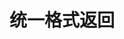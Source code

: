 
# 统一格式返回
<!-- 

★★★API 响应增加 traceId
https://mp.weixin.qq.com/s?__biz=MzIwMDY0Nzk2Mw==&mid=2650325282&idx=1&sn=49bdfb4acb903783031b7dc7e7164a27&fileGuid=Ty8hqrvhtDydKt8V&scene=21#wechat_redirect

Spring Boot 无侵入式 实现API接口统一JSON格式返回 
https://mp.weixin.qq.com/s/7FYi2HTzY_XmuI_HtHWMFA



API 接口，统一格式返回！你学到了么
https://mp.weixin.qq.com/s/waeA8k07jiqKtM0GSrLs-Q
返回格式统一处理
https://mp.weixin.qq.com/s/zuNGvdUD5A0uHVPlBLR6pQ
返回格式统一处理一下吗？
https://mp.weixin.qq.com/s/zuNGvdUD5A0uHVPlBLR6pQ
Java 如何设计 API 接口，实现统一格式返回？
https://mp.weixin.qq.com/s/lvU8Zfn8Kgi4K2boJyN74g
如何设计 API 接口，实现统一格式返回？
https://mp.weixin.qq.com/s?__biz=Mzg2MjEwMjI1Mg==&mid=2247489456&idx=2&sn=ba49f7725047e96ecdf238e365b32b9e&chksm=ce0da033f97a2925275117466ccc347225c3de36551141f8175f450ef611f214e447296b2bb9&mpshare=1&scene=1&srcid=&sharer_sharetime=1569687679692&sharer_shareid=b256218ead787d58e0b58614a973d00d&key=2a4ff15fdd8463461d5ae6d6e4ca3a6126337385ea0b3c92a3a3ef6c9bbb43aec7df61561b59df06200410b1e8d4d4a10724fda4b4809fe12351deb76f93982bca51295fe490dfdf3ee57e83776eed4f&ascene=1&uin=MTE1MTYxNzY2MQ%3D%3D&devicetype=Windows+10&version=62060844&lang=zh_CN&pass_ticket=ZL%2FeHfhqz1QMMFsEMfVJBwZJ4lL9DTl1Z1M7e%2B%2FErhZY%2FUzuHIeMnYBVzJS6sOGw
每天用SpringBoot，还不懂RESTful API返回统一数据格式是怎么实现的？
https://mp.weixin.qq.com/s?__biz=Mzg3NjIxMjA1Ng==&mid=2247483905&idx=1&sn=99d294f0ee5127e827a879a8c96ec08d&chksm=cf34f836f84371204af5feefca42a8260f03a7327ebe823827d09cb6557c50fc682750b3b0e6&mpshare=1&scene=1&srcid=&sharer_sharetime=1565570700156&sharer_shareid=b256218ead787d58e0b58614a973d00d&key=dd204f3b2a2710ed13be39ac3410e31c184afdb008aa5249bb42b2512a622275df6b03ff5c0162a5a4b30536d234acf346a4fb048372028c9fd4d448d2719d633c2d4df4a5ee6f1a266dea45a8b1878f&ascene=1&uin=MTE1MTYxNzY2MQ%3D%3D&devicetype=Windows+10&version=62060844&lang=zh_CN&pass_ticket=oT0it1gmQ1l7dOnfzguywFPaXJt%2BxRB5L6ht7saCKkBGvAU9kQzDkOmdeCCM7H0X
Spring Boot 无侵入式 实现API接口统一JSON格式返回
https://mp.weixin.qq.com/s/QnNPi5sjirurJBLRt1oN8g



Java项目构建基础：统一结果，统一异常，统一日志 
https://mp.weixin.qq.com/s/kTmHkH-uHBzwDYqw93KatQ

-->
